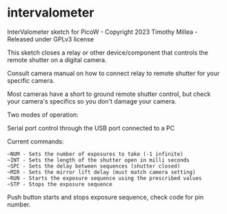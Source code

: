 # intervalometer
 
  InterValometer sketch for PicoW - Copyright 2023 Timothy Millea - Released under GPLv3 license
  
  This sketch closes a relay or other device/component that controls the remote shutter on a digital camera.
  
  Consult camera manual on how to connect relay to remote shutter for your specific camera.
  
  Most cameras have a short to ground remote shutter control, but check your camera's specifics so you don't damage your camera.

Two modes of operation:

Serial port control through the USB port connected to a PC

  Current commands:
  
    ~NUM - Sets the number of exposures to take (-1 infinite)
    ~INT - Sets the length of the shutter open in milli seconds
    ~SPC - Sets the delay between sequences (shutter closed)
    ~MIR - Sets the mirror lift delay (must match camera setting)
    ~RUN - Starts the exposure sequence using the prescribed values
    ~STP - Stops the exposure sequence

Push button starts and stops exposure sequence, check code for pin number.
